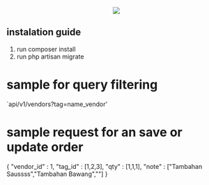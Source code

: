 <p align="center"><img src="https://laravel.com/assets/img/components/logo-laravel.svg"></p>

## instalation guide

1. run composer install
2. run php artisan migrate

# sample for query filtering
`api/v1/vendors?tag=name_vendor'

# sample request for an save or update order
{
    "vendor_id" : 1,
    "tag_id" : [1,2,3],
    "qty" : [1,1,1],
    "note" : ["Tambahan Saussss","Tambahan Bawang",""]
}
